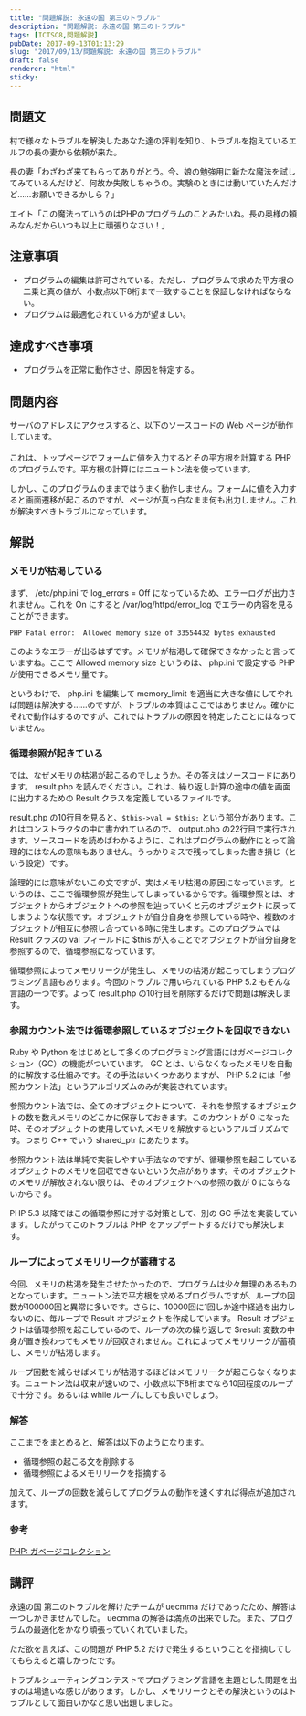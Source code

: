 ```yaml
---
title: "問題解説: 永遠の国 第三のトラブル"
description: "問題解説: 永遠の国 第三のトラブル"
tags: [ICTSC8,問題解説]
pubDate: 2017-09-13T01:13:29
slug: "2017/09/13/問題解説: 永遠の国 第三のトラブル"
draft: false
renderer: "html"
sticky: 
---
```


<h2>問題文</h2>
<p class="part" data-startline="137" data-endline="137">村で様々なトラブルを解決したあなた達の評判を知り、トラブルを抱えているエルフの長の妻から依頼が来た。</p>
<p class="part" data-startline="139" data-endline="139">長の妻「わざわざ来てもらってありがとう。今、娘の勉強用に新たな魔法を試してみているんだけど、何故か失敗しちゃうの。実験のときには動いていたんだけど……お願いできるかしら？」</p>
<p class="part" data-startline="141" data-endline="141">エイト「この魔法っていうのはPHPのプログラムのことみたいね。長の奥様の頼みなんだからいつも以上に頑張りなさい！」</p>
<h2 id="注意事項1" class="part" data-startline="126" data-endline="126">注意事項</h2>
<ul class="part" data-startline="127" data-endline="129">
<li class="" data-startline="127" data-endline="127">プログラムの編集は許可されている。ただし、プログラムで求めた平方根の二乗と真の値が、小数点以下8桁まで一致することを保証しなければならない。</li>
<li class="" data-startline="128" data-endline="129">プログラムは最適化されている方が望ましい。</li>
</ul>
<h2 id="達成すべき事項5" class="part" data-startline="130" data-endline="130">達成すべき事項</h2>
<ul class="part" data-startline="131" data-endline="132">
<li class="" data-startline="131" data-endline="132">プログラムを正常に動作させ、原因を特定する。</li>
</ul>
<h2 data-startline="134" data-endline="134">問題内容</h2>
<p>サーバのアドレスにアクセスすると、以下のソースコードの Web ページが動作しています。<br />
<script src="https://gist.github.com/anonymous/04135b00e320d92df5fb8eb5c3a8ff40.js"></script><br />
これは、トップページでフォームに値を入力するとその平方根を計算する PHP のプログラムです。平方根の計算にはニュートン法を使っています。</p>
<p>しかし、このプログラムのままではうまく動作しません。フォームに値を入力すると画面遷移が起こるのですが、ページが真っ白なまま何も出力しません。これが解決すべきトラブルになっています。</p>
<h2>解説</h2>
<h3>メモリが枯渇している</h3>
<p>まず、 /etc/php.ini で log_errors = Off になっているため、エラーログが出力されません。これを On にすると /var/log/httpd/error_log でエラーの内容を見ることができます。</p>
<p><code>PHP Fatal error:  Allowed memory size of 33554432 bytes exhausted</code></p>
<p>このようなエラーが出るはずです。メモリが枯渇して確保できなかったと言っていますね。ここで Allowed memory size というのは、 php.ini で設定する PHP が使用できるメモリ量です。</p>
<p>というわけで、 php.ini を編集して memory_limit を適当に大きな値にしてやれば問題は解決する……のですが、トラブルの本質はここではありません。確かにそれで動作はするのですが、これではトラブルの原因を特定したことにはなっていません。</p>
<h3>循環参照が起きている</h3>
<p>では、なぜメモリの枯渇が起こるのでしょうか。その答えはソースコードにあります。 result.php を読んでください。これは、繰り返し計算の途中の値を画面に出力するための Result クラスを定義しているファイルです。</p>
<p>result.php の10行目を見ると、<code>$this-&gt;val = $this;</code> という部分があります。これはコンストラクタの中に書かれているので、 output.php の22行目で実行されます。ソースコードを読めばわかるように、これはプログラムの動作にとって論理的にはなんの意味もありません。うっかりミスで残ってしまった書き損じ（という設定）です。</p>
<p>論理的には意味がないこの文ですが、実はメモリ枯渇の原因になっています。というのは、ここで循環参照が発生してしまっているからです。循環参照とは、オブジェクトからオブジェクトへの参照を辿っていくと元のオブジェクトに戻ってしまうような状態です。オブジェクトが自分自身を参照している時や、複数のオブジェクトが相互に参照し合っている時に発生します。このプログラムでは Result クラスの val フィールドに $this が入ることでオブジェクトが自分自身を参照するので、循環参照になっています。</p>
<p>循環参照によってメモリリークが発生し、メモリの枯渇が起こってしまうプログラミング言語もあります。今回のトラブルで用いられている PHP 5.2 もそんな言語の一つです。よって result.php の10行目を削除するだけで問題は解決します。</p>
<h3>参照カウント法では循環参照しているオブジェクトを回収できない</h3>
<p>Ruby や Python をはじめとして多くのプログラミング言語にはガベージコレクション（GC）の機能がついています。 GC とは、いらなくなったメモリを自動的に解放する仕組みです。その手法はいくつかありますが、 PHP 5.2 には「参照カウント法」というアルゴリズムのみが実装されています。</p>
<p>参照カウント法では、全てのオブジェクトについて、それを参照するオブジェクトの数を数えメモリのどこかに保存しておきます。このカウントが 0 になった時、そのオブジェクトの使用していたメモリを解放するというアルゴリズムです。つまり C++ でいう shared_ptr にあたります。</p>
<p>参照カウント法は単純で実装しやすい手法なのですが、循環参照を起こしているオブジェクトのメモリを回収できないという欠点があります。そのオブジェクトのメモリが解放されない限りは、そのオブジェクトへの参照の数が 0 にならないからです。</p>
<p>PHP 5.3 以降ではこの循環参照に対する対策として、別の GC 手法を実装しています。したがってこのトラブルは PHP をアップデートするだけでも解決します。</p>
<h3>ループによってメモリリークが蓄積する</h3>
<p>今回、メモリの枯渇を発生させたかったので、プログラムは少々無理のあるものとなっています。ニュートン法で平方根を求めるプログラムですが、ループの回数が100000回と異常に多いです。さらに、10000回に1回しか途中経過を出力しないのに、毎ループで Result オブジェクトを作成しています。 Result オブジェクトは循環参照を起こしているので、ループの次の繰り返しで $result 変数の中身が置き換わってもメモリが回収されません。これによってメモリリークが蓄積し、メモリが枯渇します。</p>
<p>ループ回数を減らせばメモリが枯渇するほどはメモリリークが起こらなくなります。ニュートン法は収束が速いので、小数点以下8桁までなら10回程度のループで十分です。あるいは while ループにしても良いでしょう。</p>
<h3>解答</h3>
<p>ここまでをまとめると、解答は以下のようになります。</p>
<ul>
<li>循環参照の起こる文を削除する</li>
<li>循環参照によるメモリリークを指摘する</li>
</ul>
<p>加えて、ループの回数を減らしてプログラムの動作を速くすれば得点が追加されます。</p>
<h3>参考</h3>
<p><a href="http://php.net/manual/ja/features.gc.php">PHP: ガベージコレクション</a></p>
<h2>講評</h2>
<p>永遠の国 第二のトラブルを解けたチームが uecmma だけであったため、解答は一つしかきませんでした。 uecmma の解答は満点の出来でした。また、プログラムの最適化をかなり頑張っていくれていました。</p>
<p>ただ欲を言えば、この問題が PHP 5.2 だけで発生するということを指摘してしてもらえると嬉しかったです。</p>
<p>トラブルシューティングコンテストでプログラミング言語を主題とした問題を出すのは場違いな感じがあります。しかし、メモリリークとその解決というのはトラブルとして面白いかなと思い出題しました。</p>
